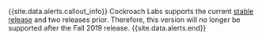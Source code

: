 {{site.data.alerts.callout_info}}
Cockroach Labs supports the current <a href="https://www.cockroachlabs.com/docs/stable/install-cockroachdb.html">stable release</a> and two releases prior. Therefore, this version will no longer be supported after the Fall 2019 release.
{{site.data.alerts.end}}
